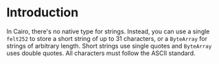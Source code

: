 # Introduction

In Cairo, there's no native type for strings.
Instead, you can use a single `felt252` to store a short string of up to 31 characters, or a `ByteArray` for strings of arbitrary length.
Short strings use single quotes and `ByteArray` uses double quotes.
All characters must follow the ASCII standard.
